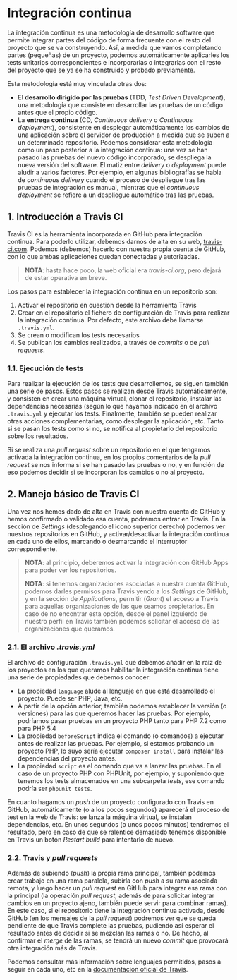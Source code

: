 # Integración continua

La integración continua es una metodología de desarrollo software que permite integrar partes del código de forma frecuente con el resto del proyecto que se va construyendo. Así, a medida que vamos completando partes (pequeñas) de un proyecto, podemos automáticamente aplicarles los tests unitarios correspondientes e incorporarlas o integrarlas con el resto del proyecto que se ya se ha construido y probado previamente.

Esta metodología está muy vinculada otras dos:

* El **desarrollo dirigido por las pruebas** (TDD, *Test Driven Development*), una metodología que consiste en desarrollar las pruebas de un código antes que el propio código.
* La **entrega continua** (CD, *Continuous delivery* o *Continuous deployment*), consistente en desplegar automáticamente los cambios de una aplicación sobre el servidor de producción a medida que se suben a un determinado repositorio. Podemos considerar esta metodología como un paso posterior a la integración continua: una vez se han pasado las pruebas del nuevo código incorporado, se despliega la nueva versión del software. El matiz entre *delivery* o *deployment* puede aludir a varios factores. Por ejemplo, en algunas bibliografías se habla de *continuous delivery* cuando el proceso de despliegue tras las pruebas de integración es manual, mientras que el *continuous deployment* se refiere a un despliegue automático tras las pruebas.

## 1. Introducción a Travis CI

Travis CI es la herramienta incorporada en GitHub para integración continua. Para poderlo utilizar, debemos darnos de alta en su web, [travis-ci.com](https://www.travis-ci.com/). Podemos (debemos) hacerlo con nuestra propia cuenta de GitHub, con lo que ambas aplicaciones quedan conectadas y autorizadas.

> **NOTA**: hasta hace poco, la web oficial era *travis-ci.org*, pero dejará de estar operativa en breve.

Los pasos para establecer la integración continua en un repositorio son:

1. Activar el repositorio en cuestión desde la herramienta Travis
2. Crear en el repositorio el fichero de configuración de Travis para realizar la integración continua. Por defecto, este archivo debe llamarse `.travis.yml`.
3. Se crean o modifican los tests necesarios
4. Se publican los cambios realizados, a través de *commits* o de *pull requests*.

### 1.1. Ejecución de tests

Para realizar la ejecución de los tests que desarrollemos, se siguen también una serie de pasos. Estos pasos se realizan desde Travis automáticamente, y consisten en crear una máquina virtual, clonar el repositorio, instalar las dependencias necesarias (según lo que hayamos indicado en el archivo `.travis.yml` y ejecutar los tests. Finalmente, también se pueden realizar otras acciones complementarias, como desplegar la aplicación, etc. Tanto si se pasan los tests como si no, se notifica al propietario del repositorio sobre los resultados.

Si se realiza una *pull request* sobre un repositorio en el que tengamos activada la integración continua, en los propios comentarios de la *pull request* se nos informa si se han pasado las pruebas o no, y en función de eso podemos decidir si se incorporan los cambios o no al proyecto.

## 2. Manejo básico de Travis CI

Una vez nos hemos dado de alta en Travis con nuestra cuenta de GitHub y hemos confirmado o validado esa cuenta, podremos entrar en Travis. En la sección de *Settings* (desplegando el icono superior derecho) podemos ver nuestros repositorios en GitHub, y activar/desactivar la integración continua en cada uno de ellos, marcando o desmarcando el interruptor correspondiente.

> **NOTA**: al principio, deberemos activar la integración con GitHub Apps para poder ver los repositorios.
> 
> **NOTA**: si tenemos organizaciones asociadas a nuestra cuenta GitHub, podemos darles permisos para Travis yendo a los *Settings* de GitHub, y en la sección de *Applications*, permitir (*Grant*) el acceso a Travis para aquellas organizaciones de las que seamos propietarios. En caso de no encontrar esta opción, desde el panel izquierdo de nuestro perfil en Travis también podemos solicitar el acceso de las organizaciones que queramos.

### 2.1. El archivo *.travis.yml*

El archivo de configuración `.travis.yml` que debemos añadir en la raíz de los proyectos en los que queramos habilitar la integración continua tiene una serie de propiedades que debemos conocer:

* La propiedad `language` alude al lenguaje en que está desarrollado el proyecto. Puede ser PHP, Java, etc.
* A partir de la opción anterior, también podemos establecer la versión (o versiones) para las que queremos hacer las pruebas. Por ejemplo, podríamos pasar pruebas en un proyecto PHP tanto para PHP 7.2 como para PHP 5.4
* La propiedad `beforeScript` indica el comando (o comandos) a ejecutar antes de realizar las pruebas. Por ejemplo, si estamos probando un proyecto PHP, lo suyo sería ejecutar `composer install` para instalar las dependencias del proyecto antes.
* La propiedad `script` es el comando que va a lanzar las pruebas. En el caso de un proyecto PHP con PHPUnit, por ejemplo, y suponiendo que tenemos los tests almacenados en una subcarpeta *tests*, ese comando podría ser `phpunit tests`.

En cuanto hagamos un *push* de un proyecto configurado con Travis en GitHub, automáticamente (o a los pocos segundos) aparecerá el proceso de test en la web de Travis: se lanza la máquina virtual, se instalan dependencias, etc. En unos segundos (o unos pocos minutos) tendremos el resultado, pero en caso de que se ralentice demasiado tenemos disponible en Travis un botón *Restart build* para intentarlo de nuevo.

### 2.2. Travis y *pull requests*

Además de subiendo (*push*) la propia rama principal, también podemos crear trabajo en una rama paralela, subirla con *push* a su rama asociada remota, y luego hacer un *pull request* en GitHub para integrar esa rama con la principal (la operación *pull request*, además de para solicitar integrar cambios en un proyecto ajeno, también puede servir para combinar ramas). En este caso, si el repositorio tiene la integración continua activada, desde GitHub (en los mensajes de la *pull request*) podremos ver que se queda pendiente de que Travis complete las pruebas, pudiendo así esperar el resultado antes de decidir si se mezclan las ramas o no. De hecho, al confirmar el *merge* de las ramas, se tendrá un nuevo *commit* que provocará otra integración más de Travis.

Podemos consultar más información sobre lenguajes permitidos, pasos a seguir en cada uno, etc en la [documentación oficial de Travis](https://docs.travis-ci.com/).
